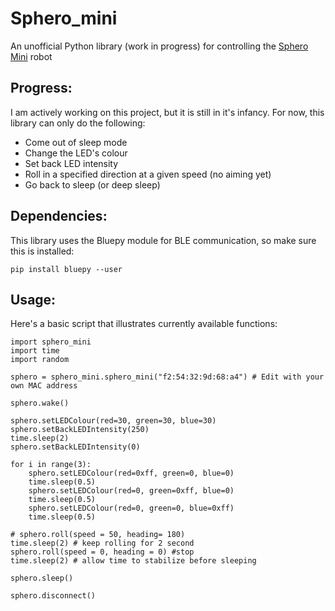 # Sphero_mini
An unofficial Python library (work in progress) for controlling the [Sphero Mini](https://www.sphero.com/sphero-mini) robot

## Progress:
I am actively working on this project, but it is still in it's infancy. For now, this library can only do the following:
* Come out of sleep mode
* Change the LED's colour
* Set back LED intensity
* Roll in a specified direction at a given speed (no aiming yet)
* Go back to sleep (or deep sleep)

## Dependencies:
This library uses the Bluepy module for BLE communication, so make sure this is installed:

    pip install bluepy --user
    
## Usage:
Here's a basic script that illustrates currently available functions:

    import sphero_mini
    import time
    import random

    sphero = sphero_mini.sphero_mini("f2:54:32:9d:68:a4") # Edit with your own MAC address

    sphero.wake()

    sphero.setLEDColour(red=30, green=30, blue=30)
    sphero.setBackLEDIntensity(250)
    time.sleep(2)
    sphero.setBackLEDIntensity(0)

    for i in range(3):
        sphero.setLEDColour(red=0xff, green=0, blue=0)
        time.sleep(0.5)
        sphero.setLEDColour(red=0, green=0xff, blue=0)
        time.sleep(0.5)
        sphero.setLEDColour(red=0, green=0, blue=0xff)
        time.sleep(0.5)

    # sphero.roll(speed = 50, heading= 180)
    time.sleep(2) # keep rolling for 2 second
    sphero.roll(speed = 0, heading = 0) #stop
    time.sleep(2) # allow time to stabilize before sleeping

    sphero.sleep()

    sphero.disconnect()
